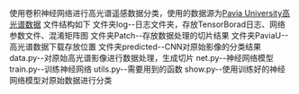 使用卷积神经网络进行高光谱遥感数据分类，使用的数据源为[Pavia University高光谱数据](http://www.ehu.eus/ccwintco/index.php?title=Hyperspectral_Remote_Sensing_Scenes#Pavia_Centre_and_University)
文件结构如下
    文件夹log--日志文件夹，存放TensorBorad日志、网络参数文件、混淆矩阵图
    文件夹Patch--存放数据处理的切片结果
    文件夹PaviaU--高光谱数据下载存放位置
    文件夹predicted--CNN对原始影像的分类结果
    data.py--对原始高光谱影像进行数据处理，生成切片
    net.py--神经网络模型
    train.py--训练神经网络
    utils.py--需要用到的函数
    show.py--使用训练好的神经网络模型对原始数据进行分类
